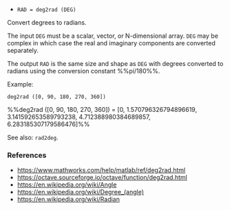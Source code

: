 - `RAD = deg2rad (DEG)`

Convert degrees to radians.

The input `DEG` must be a scalar, vector, or N-dimensional array. `DEG` may be
complex in which case the real and imaginary components are converted
separately.

The output `RAD` is the same size and shape as `DEG` with degrees converted to
radians using the conversion constant %%pi/180%%.

Example:

`deg2rad ([0, 90, 180, 270, 360])`

%%deg2rad ([0, 90, 180, 270, 360]) = [0, 1.570796326794896619,
3.141592653589793238, 4.712388980384689857, 6.283185307179586476]%%

See also: `rad2deg`.

### References

- https://www.mathworks.com/help/matlab/ref/deg2rad.html
- https://octave.sourceforge.io/octave/function/deg2rad.html
- https://en.wikipedia.org/wiki/Angle
- https://en.wikipedia.org/wiki/Degree_(angle)
- https://en.wikipedia.org/wiki/Radian
